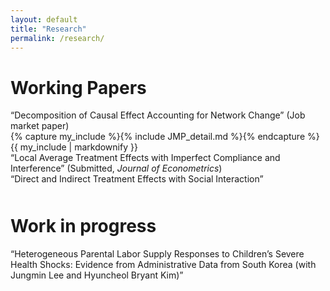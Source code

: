 ```yaml
---
layout: default
title: "Research"
permalink: /research/
---
```

<!--
<div style="margin-top: 50px;">
</div>
-->

Working Papers
======
<div class="item_container">
    <div class="item_title active"> 
        <span class="text">
            “Decomposition of Causal Effect Accounting for Network Change” (Job market paper)
        </span>
        <span class="arrow"></span>     
    </div>
    <div class="item_content" style="display:block">
        {% capture my_include %}{% include JMP_detail.md %}{% endcapture %}
            {{ my_include | markdownify }}
    </div>
</div>
<div class="item_container">
    <div class="item_title"> 
        <span class="text">
            “Local Average Treatment Effects with Imperfect Compliance and Interference” (Submitted, <i>Journal of Econometrics</i>)
        </span>
        <span class="arrow"></span>     
    </div>
    <div class="item_content" style="display:none">
        {% capture my_include %}{% include 3YP_detail.md %}{% endcapture %}
            {{ my_include | markdownify }}
    </div>
</div>
<div class="item_container">
    <div class="item_title"> 
        <span class="text">
            “Direct and Indirect Treatment Effects with Social Interaction”
        </span>
        <span class="arrow"></span>     
    </div>
    <div class="item_content" style="display:none">
        {% capture my_include %}{% include 2YP_detail.md %}{% endcapture %}
            {{ my_include | markdownify }}
    </div>
</div>


<!--
  * Estimation Package: [Stata, Matlab, Python, Julia, R]
  * Simulation: [[Matlab]](https://github.com/SiwonRyu/3YP_Simulation)
  * Empirical Application: [Stata]
-->

<div style="margin-top: 50px;"></div>

Work in progress
======
<div class="item_container">
    <div class="item_title"> 
        <span class="text">
            “Heterogeneous Parental Labor Supply Responses to Children’s Severe Health Shocks: Evidence from Administrative Data from South Korea (with Jungmin Lee and Hyuncheol Bryant Kim)”
        </span>
        <span class="arrow"></span>     
    </div>
    <div class="item_content" style="display:none">
        {% capture my_include %}{% include CC_detail.md %}{% endcapture %}
        {{ my_include | markdownify }}
    </div>
</div>
